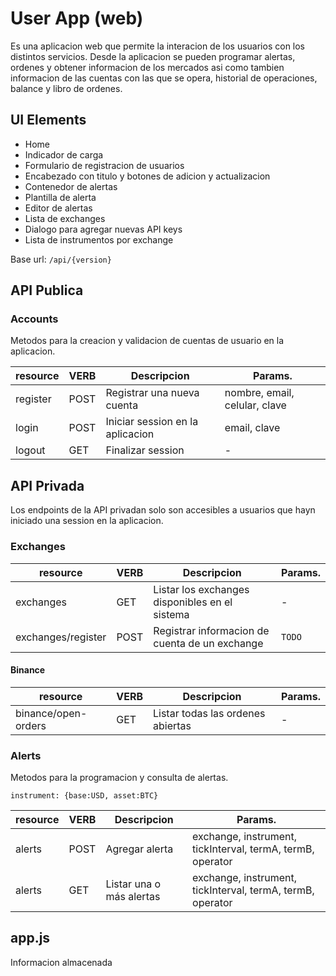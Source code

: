 # User App (web)

Es una aplicacion web que permite la interacion de los usuarios con los distintos servicios. Desde la aplicacion se pueden programar alertas, ordenes y obtener informacion de los mercados asi como tambien informacion de las cuentas con las que se opera, historial de operaciones, balance y libro de ordenes.

## UI Elements

* Home
* Indicador de carga
* Formulario de registracion de usuarios
* Encabezado con titulo y botones de adicion y actualizacion
* Contenedor de alertas
* Plantilla de alerta
* Editor de alertas
* Lista de exchanges
* Dialogo para agregar nuevas API keys
* Lista de instrumentos por exchange

Base url: `/api/{version}`

## API Publica

### Accounts
Metodos para la creacion y validacion de cuentas de usuario en la aplicacion.

| resource | VERB | Descripcion | Params. |
| -------- | ---- | ----------- | ------- |
| register | POST | Registrar una nueva cuenta | nombre, email, celular, clave |
| login | POST | Iniciar session en la aplicacion | email, clave |
| logout | GET | Finalizar session | - |

## API Privada

Los endpoints de la API privadan solo son accesibles a usuarios que hayn iniciado una session en la aplicacion.

### Exchanges

| resource | VERB | Descripcion | Params. |
| -------- | ---- | ----------- | ------- |
| exchanges| GET  | Listar los exchanges disponibles en el sistema | - |
| exchanges/register| POST | Registrar informacion de cuenta de un exchange | `TODO` |

#### Binance
| resource | VERB | Descripcion | Params. |
| -------- | ---- | ----------- | ------- |
| binance/open-orders | GET  | Listar todas las ordenes abiertas | - |

### Alerts

Metodos para la programacion y consulta de alertas.

`instrument: {base:USD, asset:BTC}`

| resource | VERB | Descripcion | Params. |
| -------- | ---- | ----------- | ------- |
| alerts   | POST | Agregar alerta | exchange, instrument, tickInterval, termA, termB, operator |
| alerts   | GET | Listar una o más alertas | exchange, instrument, tickInterval, termA, termB, operator |

## app.js

Informacion almacenada

